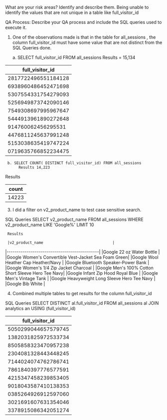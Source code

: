 What are your risk areas? Identify and describe them.
Being unable to identify the values that are not unique in a table like full_visitor_id


QA Process:
Describe your QA process and include the SQL queries used to execute it.

1.	One of the observations made is that in the table for all_sessions , the column full_visitor_id must have some value that are not distinct from the SQL Queries done.

     a.	SELECT full_visitor_id FROM all_sessions
  	      Results = 15,134

|full_visitor_id    |
|-------------------|
|2817722496551184128|
|6938960486452471698|
|5307554331754279093|
|5256949873742090146|
|7549308697995967647|
|5444913961890272648|
|914760062456295531 |
|4476811245637991248|
|5153038635419747224|
|0719635766852234475|



     
     b.	SELECT COUNT( DISTINCT full_visitor_id) FROM all_sessions
  	      Results 14,223

   Results

   |count                                         |
|----------------------------------------------|
|14223                                         |

  


3.	I did a filter on v2_product_name to test case sensitive search.

SQL Queries
     SELECT v2_product_name
     FROM all_sessions
     WHERE v2_product_name LIKE 'Google%'
     LIMIT 10

     Results

     |v2_product_name                               |
|----------------------------------------------|
|Google 22 oz Water Bottle                     |
|Google Women's Convertible Vest-Jacket Sea Foam Green|
|Google Wool Heather Cap Heather/Navy          |
|Google Bluetooth Speaker-Power Bank           |
|Google Women's 1/4 Zip Jacket Charcoal        |
|Google Men's 100% Cotton Short Sleeve Hero Tee Navy|
|Google Infant Zip Hood Royal Blue             |
|Google Men's Vintage Tank                     |
|Google Heavyweight Long Sleeve Hero Tee Navy  |
|Google Bib White                              |


  


4. Combined multiple tables to get results for the column full_visitor_id

 SQL Queries
 SELECT DISTINCT al.full_visitor_id
FROM all_sessions al
JOIN analytics an USING (full_visitor_id)

|full_visitor_id                               |
|----------------------------------------------|
|5050299044657579745                           |
|1382031825972533734                           |
|8505858323470957238                           |
|2304081328443448245                           |
|7144024074762786741                           |
|7861840397776577591                           |
|4215347458239853405                           |
|9018043587410138353                           |
|0385264926912597060                           |
|3021691607631354046                           |
|3378915086342051274                           |




